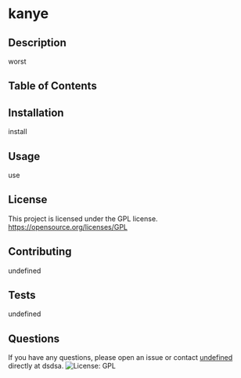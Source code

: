 # kanye

## Description
worst

## Table of Contents


## Installation
install

## Usage
use

## License
This project is licensed under the GPL license.
https://opensource.org/licenses/GPL

## Contributing
undefined

## Tests
undefined

## Questions
If you have any questions, please open an issue or contact [undefined](https://github.com/undefined) directly at dsdsa.
![License: GPL](https://img.shields.io/badge/License-GPL-blue.svg)